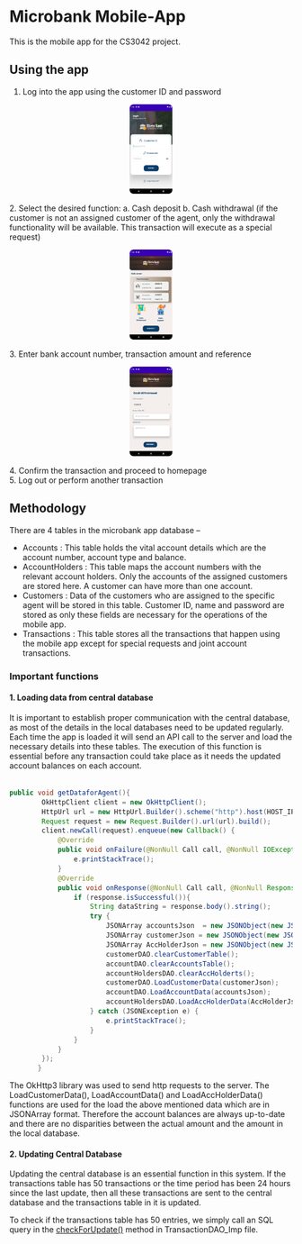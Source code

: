 # Microbank Mobile-App
 This is the mobile app for the CS3042 project.
 
 ## Using the app 

1.	Log into the app using the customer ID and password
<p align="center">
 <img src="/MobileApp/Screenshots/Screenshot1.png" width = 15%>
 </p>
2.	Select the desired function:
      a.	Cash deposit  
      b.	Cash withdrawal    
      (if the customer is not an assigned customer of the agent, only the withdrawal functionality will be available. This transaction will execute as a special request)
    <p align="center">
 <img src="/MobileApp/Screenshots/Screenshot2.png" width = 15%>
 </p>
3.	Enter bank account number, transaction amount and reference 
<p align="center">
 <img src="/MobileApp/Screenshots/Screenshot3.png" width = 15%>
 </p>
4.	Confirm the transaction and proceed to homepage<br>
5.	Log out or perform another transaction

## Methodology

There are 4 tables in the microbank app database –

*	Accounts : This table holds the vital account details which are the account number, account type and balance.
*	AccountHolders : This table maps the account numbers with the relevant account holders. Only the accounts of the assigned customers are stored here. A customer can have more than one account.
*	Customers : Data of the customers who are assigned to the specific agent will be stored in this table. Customer ID, name and password are stored as only these fields are necessary for the operations of the mobile app. 
*	Transactions : This table stores all the transactions that happen using the mobile app except for special requests and joint account transactions. 

### Important functions 

#### 1. Loading data from central database

It is important to establish proper communication with the central database, as most of the details in the local databases need to be updated regularly. Each time the app is loaded it will send an API call to the server and load the necessary details into these tables. The execution of this function is essential before any transaction could take place as it needs the updated account balances on each account. 

```java

public void getDataforAgent(){
        OkHttpClient client = new OkHttpClient();
        HttpUrl url = new HttpUrl.Builder().scheme("http").host(HOST_IP).port(3000).addPathSegment("api").addPathSegment("v1").addPathSegment("sync").addQueryParameter("id",AGENT_ID).build();
        Request request = new Request.Builder().url(url).build();
        client.newCall(request).enqueue(new Callback() {
            @Override
            public void onFailure(@NonNull Call call, @NonNull IOException e) {
                e.printStackTrace();
            }
            @Override
            public void onResponse(@NonNull Call call, @NonNull Response response) throws IOException {
                if (response.isSuccessful()){
                    String dataString = response.body().string();
                    try {
                        JSONArray accountsJson  = new JSONObject(new JSONObject(dataString).getString("data")).getJSONArray("accounts");
                        JSONArray customerJson = new JSONObject(new JSONObject(dataString).getString("data")).getJSONArray("users");
                        JSONArray AccHolderJson = new JSONObject(new JSONObject(dataString).getString("data")).getJSONArray("accountholders");
                        customerDAO.clearCustomerTable();
                        accountDAO.clearAccountsTable();
                        accountHoldersDAO.clearAccHolderts();
                        customerDAO.LoadCustomerData(customerJson);
                        accountDAO.LoadAccountData(accountsJson);
                        accountHoldersDAO.LoadAccHolderData(AccHolderJson);
                    } catch (JSONException e) {
                        e.printStackTrace();
                    }
                }
            }
        });
       }
 ```

The OkHttp3 library was used to send http requests to the server. The LoadCustomerData(), LoadAccountData() and LoadAccHolderData() functions are used for the load the above mentioned data which are in JSONArray format. Therefore the account balances are always up-to-date and there are no disparities between the actual amount and the amount in the local database.

#### 2. Updating Central Database

Updating the central database is an essential function in this system. If the transactions table has 50 transactions or the time period has been 24 hours since the last update, then all these transactions are sent to the central database and the transactions table in it is updated. 

To check if the transactions table has 50 entries, we simply call an SQL query in the [checkForUpdate()](Micro-Banking-System/MobileApp/app/src/main/java/com/example/microbank/data/Implementation/TransactionDAO_Imp.java) method in TransactionDAO_Imp file.




